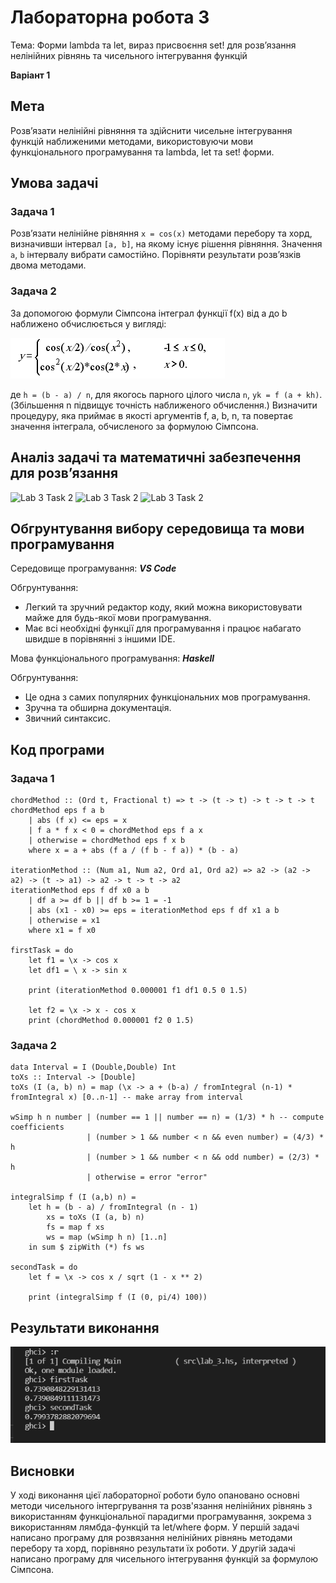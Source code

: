 # Лабораторна робота 3

Тема: Форми lambda та let, вираз присвоєння set! для розв’язання нелінійних рівнянь та чисельного інтегрування функцій 

**Варіант 1**

## Мета

Розв’язати нелінійні рівняння та здійснити чисельне інтегрування функцій наближеними методами, використовуючи мови функціонального програмування та lambda, let та set! форми.

## Умова задачі

### Задача 1
Розв’язати нелінійне рівняння `x = cos(x)` методами перебору та хорд, визначивши інтервал `[a, b]`, на якому існує рішення рівняння. Значення `a`, `b` інтервалу вибрати самостійно. Порівняти результати розв’язків двома методами. 

### Задача 2
За допомогою формули Сімпсона інтеграл функції f(х) від a до b наближено обчислюється у вигляді:

![Lab 3 Task 2](img/lab_2/task_1.png)

де `h = (b - a) / n`, для якогось парного цілого числа `n`, `yk = f (a + kh)`. (Збільшення n підвищує точність наближеного обчислення.) Визначити процедуру, яка приймає в якості аргументів  f, a, b, n, та повертає значення інтеграла, обчисленого за формулою Сімпсона.

## Аналіз задачі та математичні забезпечення для розв’язання

![Lab 3 Task 2](img/lab_2/theory_1.png)
![Lab 3 Task 2](img/lab_2/theory_2.png)
![Lab 3 Task 2](img/lab_2/theory_3.png)

## Обгрунтування вибору середовища та мови програмування

Середовище програмування: ***VS Code***

Обгрунтування:

- Легкий та зручний редактор коду, який можна використовувати майже для будь-якої мови програмування.
- Має всі необхідні функції для програмування і працює набагато швидше в порівнянні з іншими IDE.

Мова функціонального програмування: ***Haskell***

Обгрунтування:

- Це одна з самих популярних функціональних мов програмування.
- Зручна та обширна документація.
- Звичний синтаксис.

## Код програми

### Задача 1
```
chordMethod :: (Ord t, Fractional t) => t -> (t -> t) -> t -> t -> t
chordMethod eps f a b
    | abs (f x) <= eps = x
    | f a * f x < 0 = chordMethod eps f a x
    | otherwise = chordMethod eps f x b
    where x = a + abs (f a / (f b - f a)) * (b - a)
    
iterationMethod :: (Num a1, Num a2, Ord a1, Ord a2) => a2 -> (a2 -> a2) -> (t -> a1) -> a2 -> t -> t -> a2
iterationMethod eps f df x0 a b
    | df a >= df b || df b >= 1 = -1
    | abs (x1 - x0) >= eps = iterationMethod eps f df x1 a b
    | otherwise = x1
    where x1 = f x0

firstTask = do
    let f1 = \x -> cos x
    let df1 = \ x -> sin x

    print (iterationMethod 0.000001 f1 df1 0.5 0 1.5)

    let f2 = \x -> x - cos x
    print (chordMethod 0.000001 f2 0 1.5)

```

### Задача 2
```
data Interval = I (Double,Double) Int
toXs :: Interval -> [Double]
toXs (I (a, b) n) = map (\x -> a + (b-a) / fromIntegral (n-1) * fromIntegral x) [0..n-1] -- make array from interval

wSimp h n number | (number == 1 || number == n) = (1/3) * h -- compute coefficients
                 | (number > 1 && number < n && even number) = (4/3) * h
                 | (number > 1 && number < n && odd number) = (2/3) * h
                 | otherwise = error "error"

integralSimp f (I (a,b) n) = 
    let h = (b - a) / fromIntegral (n - 1)
        xs = toXs (I (a, b) n)
        fs = map f xs
        ws = map (wSimp h n) [1..n]
    in sum $ zipWith (*) fs ws

secondTask = do
    let f = \x -> cos x / sqrt (1 - x ** 2)
    
    print (integralSimp f (I (0, pi/4) 100))

```

## Результати виконання

![Lab 3 Results](img/lab_3/results.png)


## Висновки

У ході виконання цієї лабораторної роботи було опановано основні методи чисельного інтергрування та розв'язання нелінійних рівнянь з використанням функціональної парадигми програмування, зокрема з використанням лямбда-функцій та let/where форм.
У першій задачі написано програму для розвязання нелінійних рівнянь методами перебору та хорд, порівняно результати їх роботи.
У другій задачі написано програму для чисельного інтегрування функцій за формулою Сімпсона.